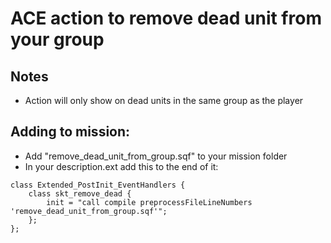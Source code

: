 # ACE action to remove dead unit from your group

## Notes

* Action will only show on dead units in the same group as the player

## Adding to mission:

* Add "remove_dead_unit_from_group.sqf" to your mission folder
* In your description.ext add this to the end of it:
```
class Extended_PostInit_EventHandlers {
    class skt_remove_dead {
        init = "call compile preprocessFileLineNumbers 'remove_dead_unit_from_group.sqf'";
    };
};
```
